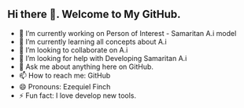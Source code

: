 ## Hi there 👋. Welcome to My GitHub.

- 🔭 I’m currently working on Person of Interest - Samaritan A.i model
- 🌱 I’m currently learning all concepts about A.i
- 👯 I’m looking to collaborate on A.i
- 🤔 I’m looking for help with Developing Samaritan A.i
- 💬 Ask me about anything here on GitHub.
- 📫 How to reach me: GitHub
- 😄 Pronouns: Ezequiel Finch
- ⚡ Fun fact: I love develop new tools.
